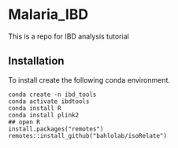 # Malaria_IBD
This is a repo for IBD analysis tutorial

## Installation
To install create the following conda environment. 
```
conda create -n ibd_tools
conda activate ibdtools
conda install R
conda install plink2
## open R
install.packages("remotes")
remotes::install_github("bahlolab/isoRelate")

